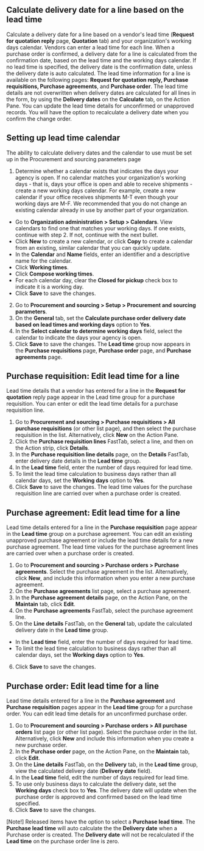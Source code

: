 
## Calculate delivery date for a line based on the lead time

Calculate a delivery date for a line based on a vendor's lead time (**Request for quotation reply** page, **Quotation** tab) and your organization's working days calendar. Vendors can enter a lead time for each line. When a purchase order is confirmed, a delivery date for a line is calculated from the confirmation date, based on the lead time and the working days calendar. If no lead time is specified, the delivery date is the confirmation date, unless the delivery date is auto calculated. The lead time information for a line is available on the following pages: **Request for quotation reply, Purchase requisitions, Purchase agreements**, and **Purchase order**. The lead time details are not overwritten when delivery dates are calculated for all lines in the form, by using the **Delivery dates** on the **Calculate** tab, on the Action Pane. You can update the lead time details for unconfirmed or unapproved records. You will have the option to recalculate a delivery date when you confirm the change order.

## Setting up lead time calendar

The ability to calculate delivery dates and the calendar to use must be set up in the Procurement and sourcing parameters page 
1. Determine whether a calendar exists that indicates the days your agency is open. If no calendar matches your organization's working days - that is, days your office is open and able to receive shipments - create a new working days calendar. For example, create a new calendar if your office receives shipments M-T even though your working days are M-F. We recommended that you do not change an existing calendar already in use by another part of your organization. 

- Go to **Organization administration > Setup > Calendars**. View calendars to find one that matches your working days. If one exists, continue with step 2. If not, continue with the next bullet.
- Click **New** to create a new calendar, or click **Copy** to create a calendar from an existing, similar calendar that you can quickly update.
- In the **Calendar** and **Name** fields, enter an identifier and a descriptive name for the calendar.
- Click **Working times**.
- Click **Compose working times**.
- For each calendar day, clear the **Closed for pickup** check box to indicate it is a working day.
- Click **Save** to save the changes.

2. Go to **Procurement and sourcing > Setup > Procurement and sourcing parameters**.
3. On the **General** tab, set the **Calculate purchase order delivery date based on lead times and working days** option to **Yes**.
4. In the **Select calendar to determine working days** field, select the calendar to indicate the days your agency is open.
5. Click **Save** to save the changes. 
The **Lead time** group now appears in the **Purchase requisitions** page, **Purchase order** page, and **Purchase agreements** page.


## Purchase requisition: Edit lead time for a line

Lead time details that a vendor has entered for a line in the **Request for quotation** reply page appear in the Lead time group for a purchase requisition. You can enter or edit the lead time details for a purchase requisition line.

1. Go to **Procurement and sourcing > Purchase requisitions > All purchase requisitions** (or other list page), and then select the purchase requisition in the list. Alternatively, click **New** on the Action Pane.
2. Click the **Purchase requisition lines** FastTab, select a line, and then on the Action strip, click **Details**.
3. In the **Purchase requisition line details** page, on the **Details** FastTab, enter delivery date details in the **Lead time** group. 
4. In the **Lead time** field, enter the number of days required for lead time.
5. To limit the lead time calculation to business days rather than all calendar days, set the **Working days** option to **Yes**.
6. Click **Save** to save the changes. The lead time values for the purchase requisition line are carried over when a purchase order is created.

## Purchase agreement: Edit lead time for a line

Lead time details entered for a line in the **Purchase requisition** page appear in the **Lead time** group on a purchase agreement. You can edit an existing unapproved purchase agreement or include the lead time details for a new purchase agreement. The lead time values for the purchase agreement lines are carried over when a purchase order is created.

1. Go to **Procurement and sourcing > Purchase orders > Purchase agreements**.
Select the purchase agreement in the list. Alternatively, click **New**, and include this information when you enter a new purchase agreement.
2. On the **Purchase agreements** list page, select a purchase agreement.
3. In the **Purchase agreement details** page, on the Action Pane, on the **Maintain** tab, click **Edit**.
4. On the **Purchase agreements** FastTab, select the purchase agreement line.
5. On the **Line details** FastTab, on the **General** tab, update the calculated delivery date in the **Lead time** group. 
- In the **Lead time** field, enter the number of days required for lead time.
- To limit the lead time calculation to business days rather than all calendar days, set the **Working days** option to **Yes**.
6. Click **Save** to save the changes.

## Purchase order: Edit lead time for a line

Lead time details entered for a line in the **Purchase agreement** and **Purchase requisition** pages appear in the **Lead time** group for a purchase order. You can edit lead time details for an unconfirmed purchase order. 

1. Go to **Procurement and sourcing > Purchase orders > All purchase orders** list page (or other list page).
Select the purchase order in the list. Alternatively, click **New** and include this information when you create a new purchase order.
2. In the **Purchase order** page, on the Action Pane, on the **Maintain** tab, click **Edit**.
3. On the **Line details** FastTab, on the **Delivery** tab, in the **Lead time** group, view the calculated delivery date (**Delivery date** field). 
4. In the **Lead time** field, edit the number of days required for lead time.
5. To use only business days to calculate the delivery date, set the **Working days** check box to **Yes**. The delivery date will update when the purchase order is approved and confirmed based on the lead time specified.
6. Click **Save** to save the changes.

[Note!] Released items have the option to select a **Purchase lead time**. The **Purchase lead time** will auto calculate the the **Delivery date** when a Purchase order is created.  The **Delivery date** will not be recalculated if the **Lead time** on the purchase order line is zero. 
